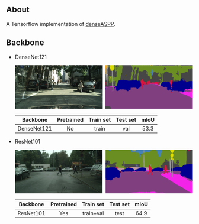 ## About
A Tensorflow implementation of [denseASPP](http://openaccess.thecvf.com/content_cvpr_2018/papers/Yang_DenseASPP_for_Semantic_CVPR_2018_paper.pdf).

## Backbone

+ DenseNet121
    
    ![](./test_results/dense.png)
    
    | Backbone | Pretrained | Train set | Test set |mIoU |
    | :---: | :----: | :----: | :----: | :----: |
    | DenseNet121 | No | train | val | 53.3 |

+ ResNet101

    ![](./test_results/res.png)
    
    | Backbone | Pretrained | Train set | Test set |mIoU |
    | :---: | :----: | :----: | :----: | :----: |
    | ResNet101 | Yes | train+val | test | 64.9 |
    
 
 

